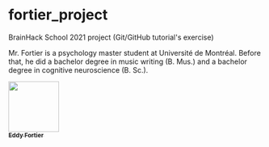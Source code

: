 # fortier_project
BrainHack School 2021 project (Git/GitHub tutorial's exercise)

Mr. Fortier is a psychology master student at Université de Montréal.
Before that, he did a bachelor degree in music writing (B. Mus.) and a bachelor degree in cognitive neuroscience (B. Sc.).

<a href="https://github.com/eddyfortier">
   <img src="https://avatars.githubusercontent.com/u/72314243?v=4" width="100px;" alt=""/>
   <br /><sub><b>Eddy Fortier</b></sub>
</a>
